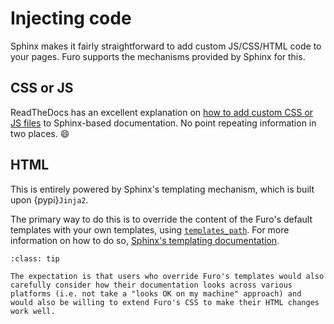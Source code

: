 # Injecting code

Sphinx makes it fairly straightforward to add custom JS/CSS/HTML code to your pages. Furo supports the mechanisms provided by Sphinx for this.

## CSS or JS

ReadTheDocs has an excellent explanation on [how to add custom CSS or JS files][sphinx-custom-css] to Sphinx-based documentation. No point repeating information in two places. 😄

[sphinx-custom-css]: https://docs.readthedocs.io/en/stable/guides/adding-custom-css.html

## HTML

This is entirely powered by Sphinx's templating mechanism, which is built upon {pypi}`Jinja2`.

The primary way to do this is to override the content of the Furo's default templates with your own templates, using [`templates_path`][sphinx-templates_path]. For more information on how to do so, [Sphinx's templating documentation][templating].

```{admonition} Info
:class: tip

The expectation is that users who override Furo's templates would also carefully consider how their documentation looks across various platforms (i.e. not take a "looks OK on my machine" approach) and would also be willing to extend Furo's CSS to make their HTML changes work well.
```

[sphinx-templates_path]: https://www.sphinx-doc.org/en/master/usage/configuration.html#confval-templates_path
[templating]: https://www.sphinx-doc.org/en/master/development/theming.html#templating
